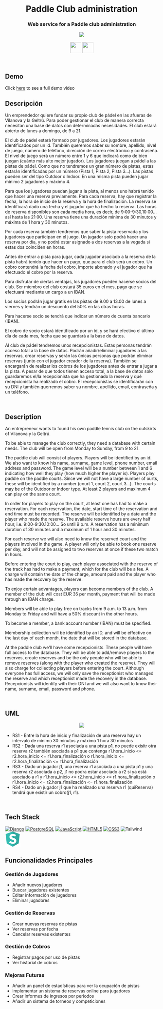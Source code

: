 <h1 align='center'>Paddle Club administration</h1>
  <h3 align='center'>Web service for a Paddle club administration</h3>
   <p align="center">
    <img src="https://img.shields.io/badge/STATUS-FINISHED-blue">
   </p>
   <p align="center">
    <a href="#spain"><img src="https://img.freepik.com/iconos-gratis/espana_318-203514.jpg" width="36" height="36"></a>
    <a href="#uk"><img src="https://cdn-icons-png.flaticon.com/512/323/323329.png?w=826&t=st=1683064095~exp=1683064695~hmac=596022b81fb1d26046ffa17161f4aa65c80712f1e31848c69da8984c322b9295" width="36" height="36"></a>
   </p>

<br>
  <h2 id="spain">Demo</h2>
   <p>Click <a href="https://drive.google.com/file/d/1lwILUtBMwwOvQTkhZIhzvq2JdwMpc33R/view?usp=drive_link">here</a> to see a full demo video</p>
   
  <h2 id="spain">Descripción</h2>
  <p>
Un emprendedor quiere fundar su propio club de pádel en las afueras de Vilanova y la Geltrú.
Para poder gestionar el club de manera correcta necesitan una base de datos con determinadas necesidades.
El club estará abierto de lunes a domingo, de 9 a 21.

El club de pádel estará formado por jugadores. Los jugadores estarán identificados por un id. También queremos saber su nombre, apellido, nivel de juego, número de teléfono, dirección de correo electrónico y contraseña. El nivel de juego será un número entre 1 y 6 que indicará como de bien juegan (cuánto más alto mejor jugador).
Los jugadores juegan a pádel a las pistas de pádel. Como que no tendremos un gran número de pistas, estas estarán identificadas por un número (Pista 1, Pista 2, Pista 3...). Las pistas pueden ser del tipo Outdoor o Indoor. En una misma pista pueden jugar mínimo 2 jugadores y máximo 4.

Para que los jugadores puedan jugar a la pista, al menos uno habrá tenido que hacer una reserva previamente. Para cada reserva, hay que registrar la fecha, la hora de inicio de la reserva y la hora de finalización. La reserva se identificará dado una fecha y el jugador que ha hecho la reserva. Las horas de reserva disponibles son cada media hora, es decir, de 9:00-9:30,10:00... así hasta las 21:00. Una reserva tiene una duración mínima de 30 minutos y máxima de 1 hora y 30 minutos.

Por cada reserva también tendremos que saber la pista reservada y los jugadores que participan en el juego. Un jugador solo podrá hacer una reserva por día, y no podrá estar asignado a dos reservas a la vegada si estas dos coinciden en horas.

Antes de entrar a pista para jugar, cada jugador asociado a la reserva de la pista habrá tenido que hacer un pago, que para el club será un cobro. Un cobro contendrá la fecha del cobro, importe abonado y el jugador que ha efectuado el cobro por la reserva.

Para disfrutar de ciertas ventajas, los jugadores pueden hacerse socios del club. Ser miembro del club costará 35 euros en el mes, pago que se efectuará mediante un cargo a un IBAN.

Los socios podrán jugar gratis en las pistas de 9.00 a 13.00 de lunes a viernes y tendrán un descuento del 50% en las otras horas.

Para hacerse socio se tendrá que indicar un número de cuenta bancario (IBAN).

El cobro de socio estará identificado por un íd, y se hará efectivo el último día de cada mes, fecha que se guardará a la base de datos.

Al club de pádel tendremos unos recepcionistas. Estas personas tendrán acceso total a la base de datos. Podrán añadir/eliminar jugadores a las reservas, crear reservas y serán las únicas personas que podrán eliminar reservas (junto con el jugador creador de la reserva). También se encargarán de realizar los cobros de los jugadores antes de entrar a jugar a la pista. A pesar de que todos tienen acceso total, a la base de datos solo guardaremos el/la recepcionista que ha gestionado la reserva y qué recepcionista ha realizado el cobro. El recepcionistas se identificarán con su DNI y también querremos saber su nombre, apellido, email, contraseña y un teléfono.

  </p>
  <br>
<h2 id="uk">Description</h2>
<p>
An entrepreneur wants to found his own paddle tennis club on the outskirts of Vilanova y la Geltrú.

To be able to manage the club correctly, they need a database with certain needs.
The club will be open from Monday to Sunday, from 9 to 21.

The paddle club will consist of players. Players will be identified by an id. We also want to know his name, surname, game level, phone number, email address and password. The game level will be a number between 1 and 6 indicating how well they play (how much higher the player is).
Players play paddle on the paddle courts. Since we will not have a large number of ourts, these will be identified by a number (court 1, court 2, court 3...). The courts may be of the Outdoor or Indoor type. At least 2 players and maximum 4 can play on the same court.

In order for players to play on the court, at least one has had to make a reservation. For each reservation, the date, start time of the reservation and end time must be recorded. The reserve will be identified by a date and the player who made the reserve. The available reserve hours are every half hour, i.e. 9:00-9:30.10:00... So until 9 p.m. A reservation has a minimum duration of 30 minutes and a maximum of 1 hour and 30 minutes.

For each reserve we will also need to know the reserved court and the players involved in the game. A player will only be able to book one reserve per day, and will not be assigned to two reserves at once if these two match in hours.

Before entering the court to play, each player associated with the reserve of the track has had to make a payment, which for the club will be a fee. A charge will contain the date of the charge, amount paid and the player who has made the recovery by the reserve.

To enjoy certain advantages, players can become members of the club. A member of the club will cost EUR 35 per month, payment that will be made through an IBAN charge.

Members will be able to play free on tracks from 9 a.m. to 13 a.m. from Monday to Friday and will have a 50% discount in the other hours.

To become a member, a bank account number (IBAN) must be specified.

Membership collection will be identified by an ID, and will be effective on the last day of each month, the date that will be stored in the database.

At the paddle club we'll have some recepcionists. These people will have full access to the database. They will be able to add/remove players to the reserves, create reserves and be the only people who will be able to remove reserves (along with the player who created the reserve). They will also charge for collecting players before entering the court. Although everyone has full access, we will only save the receptionist who managed the reserve and which receptionist made the recovery in the database. Recepcionists will identify with their DNI and we will also want to know their name, surname, email, password and phone.
</p>
  
  <br>
  <h2>UML</h2>
  <p align="center">
    <img src="https://github.com/raulgamero/paddle-club-administration/blob/master/uml.png"></img>
    <ul>
      <li>RS1 - Entre la hora de inicio y finalización de una reserva hay un intervalo de mínimo 30 minutos y máximo 1 hora 30 minutos</li>
      <li>RS2 - Dada una reserva r1 asociada a una pista p1, no puede exisitr otra reserva r2 también asociada a p1 que contenga r1.hora_inicio <= r2.hora_inicio <= r1.hora_finalización o r1.hora_inicio <= r2.hora_finalización <= r1.hora_finalización</li>
      <li>RS3 - Dado un jugador j1, una reserva r1 asociada a una pista p1 y una reserva r2 asociada a p2, j1 no podra estar asociado a r2 si ya está asociado a r1 y r1.hora_inicio <= r2.hora_inicio <= r1.hora_finalización o r1.hora_inicio <= r2.hora_finalización <= r1.hora_finalización</li>
      <li>RS4 - Dado un jugador j1 que ha realizado una reserva r1 (quiReserva) tendrá que existir un cobro(j1, r1).</li>
    </ul>
  </p>
  <br>
  <h2>Tech Stack</h2>
  <p>
    <a href="https://www.djangoproject.com/" target="_blank"><img src="https://brandslogos.com/wp-content/uploads/images/large/django-logo.png" width="40" height="50" alt="Django" /></a>
    <a href="https://www.postgresql.org/" target="_blank"><img src="https://cdn.jsdelivr.net/gh/devicons/devicon/icons/postgresql/postgresql-original.svg" width="50" height="50" alt="PostgreSQL" /></a>
    <a href="https://en.wikipedia.org/wiki/JavaScript" target="_blank" rel="noreferrer"><img src="https://cdn.jsdelivr.net/gh/devicons/devicon/icons/javascript/javascript-original.svg" width="50" height="50" alt="JavaScript" /></a>
    <a href="https://developer.mozilla.org/en-US/docs/Glossary/HTML5" target="_blank" rel="noreferrer"><img src="https://raw.githubusercontent.com/danielcranney/readme-generator/main/public/icons/skills/html5-colored.svg" width="50" height="50" alt="HTML5" /></a>
    <a href="https://www.w3.org/TR/CSS/#css" target="_blank" rel="noreferrer"><img src="https://raw.githubusercontent.com/danielcranney/readme-generator/main/public/icons/skills/css3-colored.svg" width="50" height="50" alt="CSS3" /></a>
  <img src="https://cdn.jsdelivr.net/gh/devicons/devicon/icons/tailwindcss/tailwindcss-plain.svg" width="50" height="50" alt="Tailwind">
  <img src="https://raw.githubusercontent.com/ngx-semantic/ngx-semantic-docs/master/src/assets/images/logo.png" width="50" height="50" alt="Semantic UI">
  </p>

<h2>Funcionalidades Principales</h2>

<h3>Gestión de Jugadores</h3>
<ul>
  <li>Añadir nuevos jugadores</li>
  <li>Buscar jugadores existentes</li>
  <li>Editar información de jugadores</li>
  <li>Eliminar jugadores</li>
</ul>

<h3>Gestión de Reservas</h3>
<ul>
  <li>Crear nuevas reservas de pistas</li>
  <li>Ver reservas por fecha</li>
  <li>Cancelar reservas existentes</li>
</ul>

<h3>Gestión de Cobros</h3>
<ul>
  <li>Registrar pagos por uso de pistas</li>
  <li>Ver historial de cobros</li>
</ul>

<h3>Mejoras Futuras</h3>
<ul>
  <li>Añadir un panel de estadísticas para ver la ocupación de pistas</li>
  <li>Implementar un sistema de reservas online para jugadores</li>
  <li>Crear informes de ingresos por periodos</li>
  <li>Añadir un sistema de torneos y competiciones</li>
</ul>